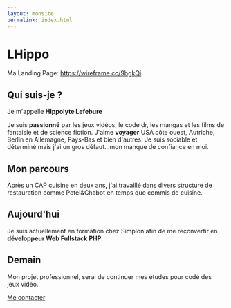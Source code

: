 ```yaml
---
layout: monsite
permalink: index.html
---
```

# LHippo
Ma Landing Page: https://wireframe.cc/9bgkQi

## Qui suis-je ?

Je m'appelle **Hippolyte Lefebure**

Je suis **passionné** par les jeux vidéos, le code dr, les mangas et les films de fantaisie  et de science fiction.
J'aime **voyager** USA côte ouest, Autriche, Berlin en Allemagne, Pays-Bas et bien d'autres.
Je suis sociable et déterminé mais j'ai un gros défaut...mon manque de confiance en moi.

## Mon parcours
Après un CAP cuisine en deux ans, j'ai travaillé dans divers structure de restauration comme Potel&Chabot en temps que commis de cuisine.

## Aujourd'hui
Je suis actuellement en formation chez Simplon afin de me reconvertir en **développeur Web Fullstack PHP**.

## Demain
Mon projet professionnel, serai de continuer mes études pour codé des jeux vidéo.

[Me contacter](contact.html)




